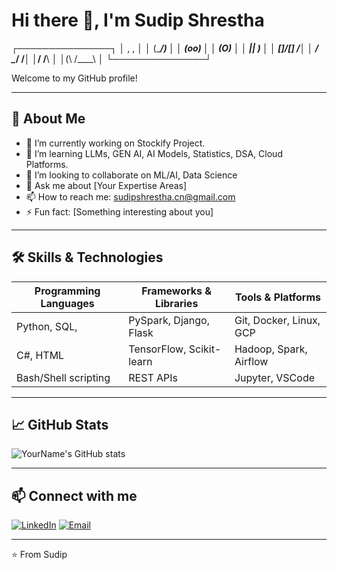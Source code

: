 # Hi there 👋, I'm Sudip Shrestha
  ┌───────────────┐
  │  ,     ,      │
  │ (\____/)      │
  │  (_oo_)       │
  │    (O)        │
  │  __||__   \)  │
  │ []/______\[] /│
  │ / \______/ \/│
  │/    /__\     │
  │(\   /____\   │
  └───────────────┘


Welcome to my GitHub profile!

---

## 🚀 About Me
- 🔭 I’m currently working on Stockify Project.
- 🌱 I’m learning LLMs, GEN AI, AI Models, Statistics, DSA, Cloud Platforms.
- 👯 I’m looking to collaborate on ML/AI, Data Science
- 💬 Ask me about [Your Expertise Areas]
- 📫 How to reach me: sudipshrestha.cn@gmail.com
- ⚡ Fun fact: [Something interesting about you]

---


## 🛠️ Skills & Technologies

| Programming Languages     | Frameworks & Libraries       | Tools & Platforms          |
|--------------------------|-----------------------------|---------------------------|
| Python, SQL,             | PySpark, Django, Flask       | Git, Docker, Linux, GCP    |
| C#, HTML                 | TensorFlow, Scikit-learn     | Hadoop, Spark, Airflow     |
| Bash/Shell scripting     | REST APIs                    | Jupyter, VSCode            |



---

## 📈 GitHub Stats

![YourName's GitHub stats](https://github-readme-stats.vercel.app/api?username=sudip70&show_icons=true&theme=radical)

---

## 📫 Connect with me

[![LinkedIn](https://img.shields.io/badge/LinkedIn-0077B5?style=flat-square&logo=linkedin&logoColor=white)]([https://linkedin.com/in/YourLinkedIn](https://www.linkedin.com/in/sudipshrestha-58/))   
[![Email](https://img.shields.io/badge/Email-D14836?style=flat-square&logo=gmail&logoColor=white)](mailto:sudipshrestha.cn@gmail.com)

---

⭐️ From Sudip

